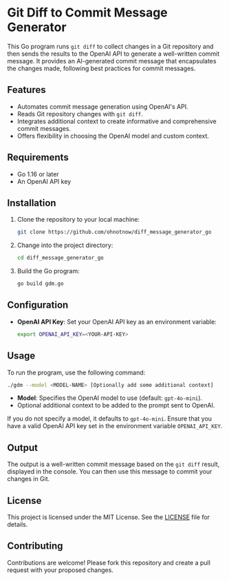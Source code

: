 # Git Diff to Commit Message Generator

This Go program runs `git diff` to collect changes in a Git repository and then sends the results to the OpenAI API to generate a well-written commit message. It provides an AI-generated commit message that encapsulates the changes made, following best practices for commit messages.

## Features
- Automates commit message generation using OpenAI's API.
- Reads Git repository changes with `git diff`.
- Integrates additional context to create informative and comprehensive commit messages.
- Offers flexibility in choosing the OpenAI model and custom context.

## Requirements
- Go 1.16 or later
- An OpenAI API key

## Installation
1. Clone the repository to your local machine:
   ```bash
   git clone https://github.com/ohnotnow/diff_message_generator_go
   ```
2. Change into the project directory:
   ```bash
   cd diff_message_generator_go
   ```
3. Build the Go program:
   ```bash
   go build gdm.go
   ```

## Configuration
- **OpenAI API Key**: Set your OpenAI API key as an environment variable:
  ```bash
  export OPENAI_API_KEY=<YOUR-API-KEY>
  ```

## Usage
To run the program, use the following command:
```bash
./gdm --model <MODEL-NAME> [Optionally add some additional context]
```
- **Model**: Specifies the OpenAI model to use (default: `gpt-4o-mini`).
- Optional additional context to be added to the prompt sent to OpenAI.

If you do not specify a model, it defaults to `gpt-4o-mini`. Ensure that you have a valid OpenAI API key set in the environment variable `OPENAI_API_KEY`.

## Output
The output is a well-written commit message based on the `git diff` result, displayed in the console. You can then use this message to commit your changes in Git.

## License
This project is licensed under the MIT License. See the [LICENSE](LICENSE) file for details.

## Contributing
Contributions are welcome! Please fork this repository and create a pull request with your proposed changes.
